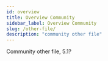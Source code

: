 ```yaml
---
id: overview
title: Overview Community
sidebar_label: Overview Community
slug: /other-file/
description: "community other file"
---
```


Community other file, 5.1?
